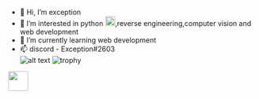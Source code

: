 - 👋 Hi, I’m exception
- 👀 I’m interested in python <img src = "https://upload.wikimedia.org/wikipedia/commons/thumb/c/c3/Python-logo-notext.svg/1200px-Python-logo-notext.svg.png" size = 20 height = 20>,reverse engineering,computer vision and web development
- 🌱 I’m currently learning web development
- 📫 discord - Exception#2603
<br />![alt text](https://discord.c99.nl/widget/theme-3/944436371555242054.png)
![trophy](https://github-profile-trophy.vercel.app/?username=Exception568)
<img src = "https://cdn.discordapp.com/emojis/980742479546572850.jpg?size=96&quality=lossless" size = 40 height = 40> 
<!---
xw8-568/xw8-568 is a ✨ special ✨ repository because its `README.md` (this file) appears on your GitHub profile.
You can click the Preview link to take a look at your changes.
--->
